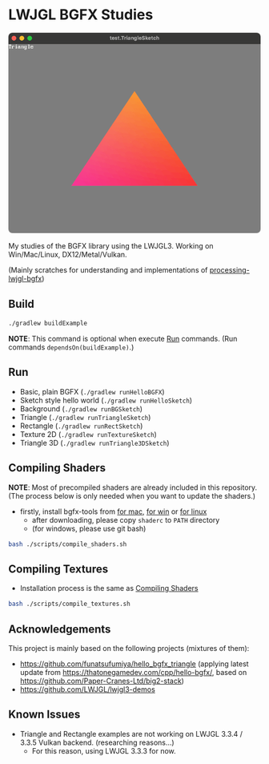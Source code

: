 # LWJGL BGFX Studies

![screenshot_triangle.png](./docs/screenshot_triangle.png)

My studies of the BGFX library using the LWJGL3. Working on Win/Mac/Linux, DX12/Metal/Vulkan.

(Mainly scratches for understanding and implementations of [processing-lwjgl-bgfx](https://github.com/funatsufumiya/processing-lwjgl-bgfx))

## Build

```bash
./gradlew buildExample
```

**NOTE**: This command is optional when execute [Run](#run) commands. (Run commands `dependsOn(buildExample)`.)

## Run

- Basic, plain BGFX (`./gradlew runHelloBGFX`)
- Sketch style hello world (`./gradlew runHelloSketch`)
- Background (`./gradlew runBGSketch`)
- Triangle (`./gradlew runTriangleSketch`)
- Rectangle (`./gradlew runRectSketch`)
- Texture 2D (`./gradlew runTextureSketch`)
- Triangle 3D (`./gradlew runTriangle3DSketch`)

## Compiling Shaders

**NOTE**: Most of precompiled shaders are already included in this repository. (The process below is only needed when you want to update the shaders.)

- firstly, install bgfx-tools from [for mac](https://www.lwjgl.org/browse/release/3.3.5/macosx/arm64/bgfx-tools), [for win](https://www.lwjgl.org/browse/release/3.3.5/windows/x64/bgfx-tools) or [for linux](https://www.lwjgl.org/browse/release/3.3.5/linux/x64/bgfx-tools)
    - after downloading, please copy `shaderc` to `PATH` directory
    - (for windows, please use git bash)

```bash
bash ./scripts/compile_shaders.sh
```

## Compiling Textures

- Installation process is the same as [Compiling Shaders](#compiling-shaders)

```bash
bash ./scripts/compile_textures.sh
```

## Acknowledgements

This project is mainly based on the following projects (mixtures of them):

- https://github.com/funatsufumiya/hello_bgfx_triangle (applying latest update from https://thatonegamedev.com/cpp/hello-bgfx/, based on https://github.com/Paper-Cranes-Ltd/big2-stack)
- https://github.com/LWJGL/lwjgl3-demos

## Known Issues

- Triangle and Rectangle examples are not working on LWJGL 3.3.4 / 3.3.5 Vulkan backend. (researching reasons...)
    - For this reason, using LWJGL 3.3.3 for now.
